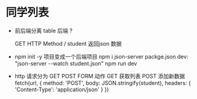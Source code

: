 # 同学列表
   - 前后端分离
      table
      后端 ? 

      GET HTTP Method 
      / student 
      返回json 数据

-  npm init -y 项目变成一个后端项目
      npm i json-server
      packge.json dev: "json-server --watch student.json"
      npm run dev
- http 请求分为   GET POST    FORM  动作
      GET 获取列表
      POST  添加新数据
      fetch(url, {
            method: 'POST',
            body: JSON.stringify(student),
            headers: {
                  'Content-Type': 'application/json'
            }
      })
